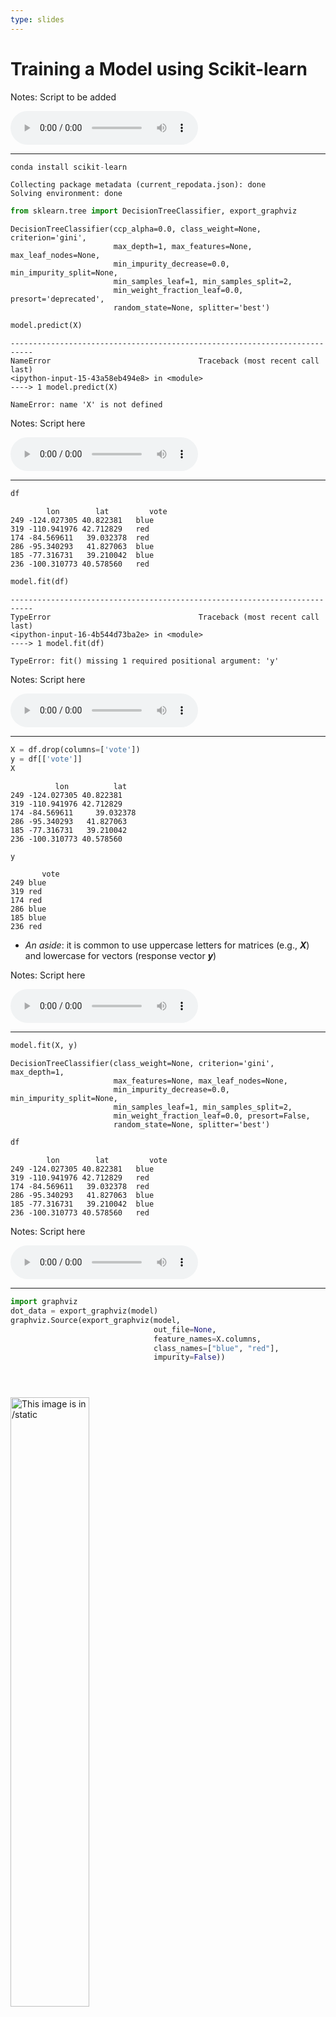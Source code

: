 ```yaml
---
type: slides
---
```


# Training a Model using Scikit-learn

Notes: Script to be added
<html>
<audio controls >
  <source src="572_placeholder_audio.mp3" />
</audio></html>


---

```python
conda install scikit-learn
```

```out  
Collecting package metadata (current_repodata.json): done
Solving environment: done
```

```python
from sklearn.tree import DecisionTreeClassifier, export_graphviz
```

```out    
DecisionTreeClassifier(ccp_alpha=0.0, class_weight=None, criterion='gini',
                       max_depth=1, max_features=None, max_leaf_nodes=None,
                       min_impurity_decrease=0.0, min_impurity_split=None,
                       min_samples_leaf=1, min_samples_split=2,
                       min_weight_fraction_leaf=0.0, presort='deprecated',
                       random_state=None, splitter='best')
```

```python
model.predict(X)
```

```out   
---------------------------------------------------------------------------
NameError                                 Traceback (most recent call last)
<ipython-input-15-43a58eb494e8> in <module>
----> 1 model.predict(X)

NameError: name 'X' is not defined
```

Notes: Script here
<html>
<audio controls >
  <source src="572_placeholder_audio.mp3" />
</audio></html>

---

 ```python
df
```

```out
        lon	       lat   	   vote
249	-124.027305	40.822381	blue
319	-110.941976	42.712829	red
174	-84.569611	 39.032378	red
286	-95.340293	 41.827063	blue
185	-77.316731	 39.210042	blue
236	-100.310773	40.578560	red
```

```python
model.fit(df)
```

```out    
---------------------------------------------------------------------------
TypeError                                 Traceback (most recent call last)
<ipython-input-16-4b544d73ba2e> in <module>
----> 1 model.fit(df)

TypeError: fit() missing 1 required positional argument: 'y'
```

Notes: Script here
<html>
<audio controls >
  <source src="572_placeholder_audio.mp3" />
</audio></html>

---

```python
X = df.drop(columns=['vote'])
y = df[['vote']]
X
```

```out   
	      lon	       lat
249	-124.027305	40.822381
319	-110.941976	42.712829
174	-84.569611     39.032378
286	-95.340293	 41.827063
185	-77.316731	 39.210042
236	-100.310773	40.578560
```

```python
y
```

```out   
	   vote
249	blue
319	red
174	red
286	blue
185	blue
236	red
```
- *An aside*: it is common to use uppercase letters for matrices (e.g., __*X*__) and lowercase for vectors (response vector __*y*__)

Notes: Script here
<html>
<audio controls >
  <source src="572_placeholder_audio.mp3" />
</audio></html>

---

```python
model.fit(X, y)
```

```out
DecisionTreeClassifier(class_weight=None, criterion='gini', max_depth=1,
                       max_features=None, max_leaf_nodes=None,
                       min_impurity_decrease=0.0, min_impurity_split=None,
                       min_samples_leaf=1, min_samples_split=2,
                       min_weight_fraction_leaf=0.0, presort=False,
                       random_state=None, splitter='best')
```

```python
df
```

```out
        lon	       lat   	   vote
249	-124.027305	40.822381	blue
319	-110.941976	42.712829	red
174	-84.569611	 39.032378	red
286	-95.340293	 41.827063	blue
185	-77.316731	 39.210042	blue
236	-100.310773	40.578560	red
```

Notes: Script here
<html>
<audio controls >
  <source src="572_placeholder_audio.mp3" />
</audio></html>


---

```python
import graphviz
dot_data = export_graphviz(model)
graphviz.Source(export_graphviz(model,
                                out_file=None,
                                feature_names=X.columns,
                                class_names=["blue", "red"],
                                impurity=False))
```

```out
  
                    
```

<img src="module1/tree1.jpg" alt="This image is in /static" width="50%">


Notes: Script here
<html>
<audio controls >
  <source src="572_placeholder_audio.mp3" />
</audio></html>

---


```python
X
```

```out    
	      lon	       lat
249	-124.027305	40.822381
319	-110.941976	42.712829
174	-84.569611     39.032378
286	-95.340293	 41.827063
185	-77.316731	 39.210042
236	-100.310773	40.578560
```

```python
model.predict(X)
```

```out  
array(['blue', 'blue', 'red', 'blue', 'blue', 'blue'], dtype=object)
````

```python
np.squeeze(y.to_numpy())
```

```out   
array(['blue', 'red', 'red', 'blue', 'blue', 'red'], dtype=object)
````


```python
model.score(X, y)
```

```out    
0.6666666666666666
````

Notes: Script here
<html>
<audio controls >
  <source src="572_placeholder_audio.mp3" />
</audio></html>

---

- We can also predict a brand new (made up) point

```python
X
```

```out   
	      lon	       lat
249	-124.027305	40.822381
319	-110.941976	42.712829
174	-84.569611     39.032378
286	-95.340293	 41.827063
185	-77.316731	 39.210042
236	-100.310773	40.578560
````

```python
made_up_X = np.array([-85, 30])
model.predict(made_up_X[np.newaxis])
```

```out  
array(['red'], dtype=object)
```

```python
made_up_X[np.newaxis].shape
```

```out   
(1, 2)
```

Notes: Script here
<html>
<audio controls >
  <source src="572_placeholder_audio.mp3" />
</audio></html>

---

# Let's practice!

Notes: Script here
<html>
<audio controls >
  <source src="572_placeholder_audio.mp3" />
</audio></html>


